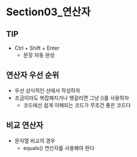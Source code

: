 # Section03\_연산자

## TIP

- Ctrl + Shift + Enter
  - 문장 자동 완성

## 연산자 우선 순위

- 우선 상식적인 선에서 작성하자
- 조금이라도 복잡해지거나 헷갈리면 그냥 ()를 사용하자
  - 코드에선 쉽게 이해되는 코드가 무조건 좋은 코드다

## 비교 연산자

- 문자열 비교의 경우
  - equals() 연산자를 사용해야 한다
